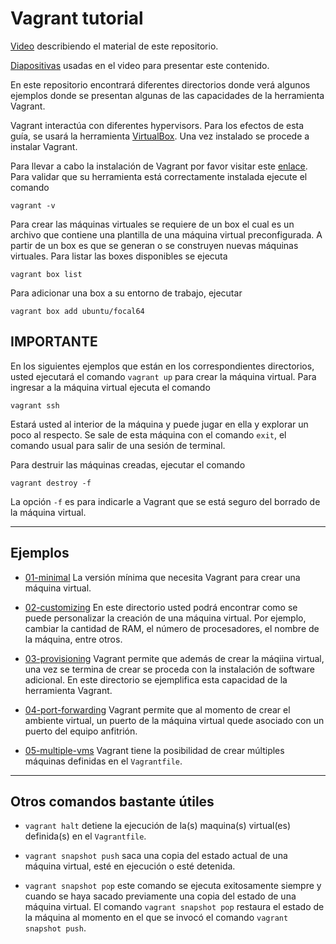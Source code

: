 # Vagrant tutorial

[Video]() describiendo el material de este repositorio.

[Diapositivas](https://docs.google.com/presentation/d/1g9kRku-64QvUWoNkAD_3QZ4aqFud8xjtvd77z09Srbg/edit?usp=sharing) usadas en el video para presentar este contenido.

En este repositorio encontrará diferentes directorios donde verá algunos ejemplos donde se presentan algunas de las capacidades de la herramienta Vagrant.

Vagrant interactúa con diferentes hypervisors. 
Para los efectos de esta guía, se usará la herramienta [VirtualBox](https://www.virtualbox.org/). 
Una vez instalado se procede a instalar Vagrant.

Para llevar a cabo la instalación de Vagrant por favor visitar este [enlace](https://www.vagrantup.com/docs/installation).
Para validar que su herramienta está correctamente instalada ejecute el comando

```
vagrant -v
```

Para crear las máquinas virtuales se requiere de un box el cual es un archivo que contiene una plantilla de una máquina virtual preconfigurada. 
A partir de un box es que se generan o se construyen nuevas máquinas virtuales. 
Para listar las boxes disponibles se ejecuta

```
vagrant box list
```

Para adicionar una box a su entorno de trabajo, ejecutar

```
vagrant box add ubuntu/focal64
```

## IMPORTANTE

En los siguientes ejemplos que están en los correspondientes directorios, usted ejecutará el comando `vagrant up` para crear la máquina virtual.
Para ingresar a la máquina virtual ejecuta el comando

```
vagrant ssh
```

Estará usted al interior de la máquina y puede jugar en ella y explorar un poco al respecto.
Se sale de esta máquina con el comando `exit`, el comando usual para salir de una sesión de terminal.

Para destruir las máquinas creadas, ejecutar el comando

```
vagrant destroy -f
```

La opción `-f` es para indicarle a Vagrant que se está seguro del borrado de la máquina virtual.

---

## Ejemplos 

* [01-minimal](01-minimal) La versión mínima que necesita Vagrant para crear una máquina virtual.

* [02-customizing](02-customizing) En este directorio usted podrá encontrar como se puede personalizar la creación de una máquina virtual. Por ejemplo, cambiar la cantidad de RAM, el número de procesadores, el nombre de la máquina, entre otros. 

* [03-provisioning](03-provisioning) Vagrant permite que además de crear la máqiina virtual, una vez se termina de crear se proceda con la instalación de software adicional. En este directorio se ejemplifica esta capacidad de la herramienta Vagrant.

* [04-port-forwarding](04-port-forwarding) Vagrant permite que al momento de crear el ambiente virtual, un puerto de la máquina virtual quede asociado con un puerto del equipo anfitrión.

* [05-multiple-vms](05-multiple-vms) Vagrant tiene la posibilidad de crear múltiples máquinas definidas en el `Vagrantfile`.

---

## Otros comandos bastante útiles

* `vagrant halt` detiene la ejecución de la(s) maquina(s) virtual(es) definida(s) en el `Vagrantfile`.

* `vagrant snapshot push` saca una copia del estado actual de una máquina virtual, esté en ejecución o esté detenida.

* `vagrant snapshot pop` este comando se ejecuta exitosamente siempre y cuando se haya sacado previamente una copia del estado de una máquina virtual. El comando `vagrant snapshot pop` restaura el estado de la máquina al momento en el que se invocó el comando `vagrant snapshot push`.
